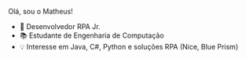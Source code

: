 Olá, sou o Matheus!

- 🤖 Desenvolvedor RPA Jr.
- 📚 Estudante de Engenharia de Computação
- 💡 Interesse em Java, C#, Python e soluções RPA (Nice, Blue Prism)
